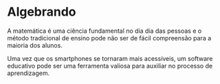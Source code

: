 # Algebrando

A matemática é uma ciência fundamental no dia dia das pessoas e o método tradicional de ensino pode não ser de fácil compreensão para a maioria dos alunos. 

Uma vez que os smartphones se tornaram mais acessíveis, um software educativo pode ser uma ferramenta valiosa para auxiliar no processo de aprendizagem.

